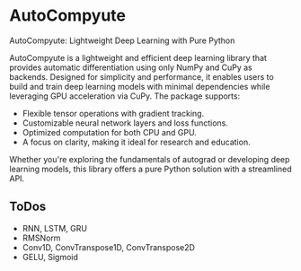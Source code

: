 # AutoCompyute

AutoCompyute: Lightweight Deep Learning with Pure Python

AutoCompyute is a lightweight and efficient deep learning library that provides automatic differentiation using only NumPy and CuPy as backends. Designed for simplicity and performance, it enables users to build and train deep learning models with minimal dependencies while leveraging GPU acceleration via CuPy. The package supports:

- Flexible tensor operations with gradient tracking.
- Customizable neural network layers and loss functions.
- Optimized computation for both CPU and GPU.
- A focus on clarity, making it ideal for research and education.

Whether you're exploring the fundamentals of autograd or developing deep learning models, this library offers a pure Python solution with a streamlined API.

## ToDos

- RNN, LSTM, GRU
- RMSNorm
- Conv1D, ConvTranspose1D, ConvTranspose2D 
- GELU, Sigmoid